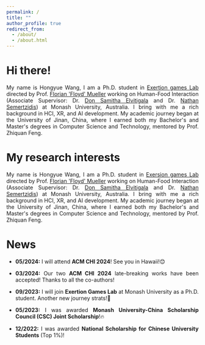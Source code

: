 ```yaml
---
permalink: /
title: ""
author_profile: true
redirect_from: 
  - /about/
  - /about.html
---
```


<h1>Hi there!</h1>
<p style="text-align:justify">
My name is Hongyue Wang, I am a Ph.D. student in <a href="https://exertiongameslab.org/">Exertion games Lab</a> directed by Prof. <a href="https://www.florianfloydmueller.com/">Florian 'Floyd' Mueller</a> working on Human-Food Interaction (Associate Supervisor: Dr. <a href="https://samithaelvitigala.com/">Don Samitha Elvitigala</a> and Dr. <a href="https://nathansemertzidis.com/">Nathan Semertzidis</a>) at Monash University, Australia. I bring with me a rich background in HCI, XR, and AI development. My academic journey began at the University of Jinan, China, where I earned both my Bachelor's and Master's degrees in Computer Science and Technology, mentored by Prof. Zhiquan Feng.
</p>

<h1>My research interests</h1>
<p style="text-align:justify">
My name is Hongyue Wang, I am a Ph.D. student in <a href="https://exertiongameslab.org/">Exersion games Lab</a> directed by Prof. <a href="https://www.florianfloydmueller.com/">Florian 'Floyd' Mueller</a> working on Human-Food Interaction (Associate Supervisor: Dr. <a href="https://samithaelvitigala.com/">Don Samitha Elvitigala</a> and Dr. <a href="https://nathansemertzidis.com/">Nathan Semertzidis</a>) at Monash University, Australia. I bring with me a rich background in HCI, XR, and AI development. My academic journey began at the University of Jinan, China, where I earned both my Bachelor's and Master's degrees in Computer Science and Technology, mentored by Prof. Zhiquan Feng.
</p>

<h1>News</h1>
<ul>
<li><p style="text-align:justify"><b>05/2024:</b> I will attend <b>ACM CHI 2024</b>! See you in Hawaii!😊</p></li>
<li><p style="text-align:justify"><b>03/2024:</b> Our two <b>ACM CHI 2024</b> late-breaking works have been accepted! Thanks to all the co-authors!</p></li>
<li><p style="text-align:justify"><b>09/2023:</b> I will join <b>Exertion Games Lab</b> at Monash University as a Ph.D. student. Another new journey strats!🎉</p></li>
<li><p style="text-align:justify"><b>05/2023:</b> I was awarded <b>Monash University-China Scholarship Council (CSC) Joint Scholarship</b>!🔥</p></li>
<li><p style="text-align:justify"><strong>12/2022:</strong> I was awarded <b>National Scholarship for Chinese University Students</b> (Top 1%)!</p></li>


</ul>
